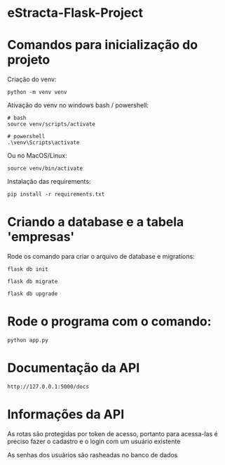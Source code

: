 # eStracta-Flask-Project


# Comandos para inicialização do projeto
Criação do venv:

```
python -m venv venv
```
Ativação do venv no windows bash / powershell:
```
# bash
source venv/scripts/activate
 
# powershell
.\venv\Scripts\activate
```
Ou no MacOS/Linux:
```
source venv/bin/activate
```
Instalação das requirements:
```
pip install -r requirements.txt
```

# Criando a database e a tabela 'empresas'
Rode os comando para criar o arquivo de database e migrations:
```
flask db init
```
```
flask db migrate
```
```
flask db upgrade
```

# Rode o programa com o comando:
```
python app.py
```


# Documentação da API
```
http://127.0.0.1:5000/docs
```

# Informações da API

<p>As rotas são protegidas por token de acesso, portanto para acessa-las é preciso fazer o cadastro e o login com um usuário existente</p>
<p>As senhas dos usuários são rasheadas no banco de dados</p>

